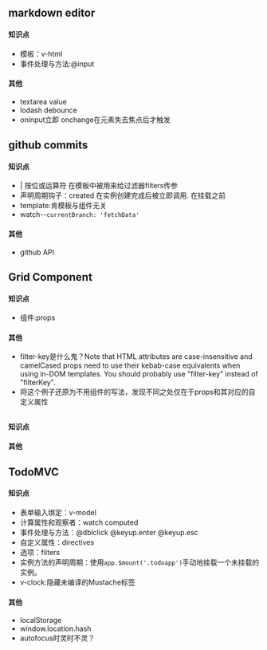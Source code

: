 


## markdown editor
#### 知识点
- 模板：v-html
- 事件处理与方法:@input

#### 其他
+ textarea value
+ lodash debounce	
+ oninput立即 onchange在元素失去焦点后才触发


## github commits
#### 知识点
+ | 按位或运算符 在模板中被用来给过滤器filters传参
+ 声明周期钩子：created  在实例创建完成后被立即调用. 在挂载之前
+ template:肯模板与组件无关
+ watch--`currentBranch: 'fetchData'`
#### 其他
- github API




## Grid Component
#### 知识点
+ 组件:props


#### 其他
+ filter-key是什么鬼？Note that HTML attributes are case-insensitive and camelCased props need to use their kebab-case equivalents when using in-DOM templates. You should probably use "filter-key" instead of "filterKey".
+ 将这个例子还原为不用组件的写法，发现不同之处仅在于props和其对应的自定义属性




## 
#### 知识点
#### 其他



## TodoMVC
#### 知识点
+ 表单输入绑定：v-model
+ 计算属性和观察者：watch computed
+ 事件处理与方法：@dblclick @keyup.enter @keyup.esc
+ 自定义属性：directives
+ 选项：filters
+ 实例方法的声明周期：使用`app.$mount('.todoapp')`手动地挂载一个未挂载的实例。
+ v-clock:隐藏未编译的Mustache标签

#### 其他
+ localStorage
+ window.location.hash
+ autofocus时灵时不灵？
























